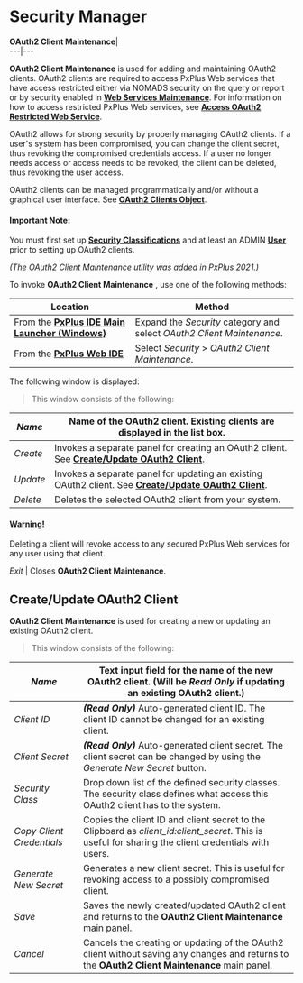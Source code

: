 # Security Manager

**OAuth2 Client Maintenance**|   
---|---  
  
**OAuth2 Client Maintenance** is used for adding and maintaining OAuth2 clients. OAuth2 clients are required to access PxPlus Web services that have access restricted either via NOMADS security on the query or report or by security enabled in **[Web Services Maintenance](../../../Web%20Services%20Maintenance.htm#security)**. For information on how to access restricted PxPlus Web services, see **[Access OAuth2 Restricted Web Service](../../../Access%20Oauth2%20Web%20Service.md)**.

OAuth2 allows for strong security by properly managing OAuth2 clients. If a user's system has been compromised, you can change the client secret, thus revoking the compromised credentials access. If a user no longer needs access or access needs to be revoked, the client can be deleted, thus revoking the user access.

OAuth2 clients can be managed programmatically and/or without a graphical user interface. See **[OAuth2 Clients Object](../../../Oauth2%20Clients%20Object.md)**.

#### **Important Note:**  
You must first set up **[Security Classifications](Defining%20Classifications.md)** and at least an ADMIN **[User](Assigning%20Users%20to%20Classifications.md)** prior to setting up OAuth2 clients.

_(The OAuth2 Client Maintenance utility was added in PxPlus 2021.)_

To invoke **OAuth2 Client Maintenance** , use one of the following methods:

**Location** |  **Method**  
---|---  
From the **[PxPlus IDE Main Launcher (Windows)](../../../PxPlus%20IDE/IDE%20Main%20Launcher.md)** |  Expand the _Security_ category and select _OAuth2 Client Maintenance_.  
From the **[PxPlus Web IDE](../../../PxPlus%20IDE/IDE%20Main%20Launcher_Web.md)** |  Select _Security_ > _OAuth2 Client Maintenance_.  
  
The following window is displayed:

> This window consists of the following:

_Name_ |  Name of the OAuth2 client. Existing clients are displayed in the list box.  
---|---  
_Create_ |  Invokes a separate panel for creating an OAuth2 client. See **[Create/Update OAuth2 Client](Oauth2%20Client%20Maintenance.htm#create_client)**.  
_Update_ |  Invokes a separate panel for updating an existing OAuth2 client. See **[Create/Update OAuth2 Client](Oauth2%20Client%20Maintenance.htm#create_client)**.  
_Delete_ |  Deletes the selected OAuth2 client from your system.

#### **Warning!**  
Deleting a client will revoke access to any secured PxPlus Web services for any user using that client.  
  
_Exit_ |  Closes **OAuth2 Client Maintenance**.  
  
##  Create/Update OAuth2 Client

**OAuth2 Client Maintenance** is used for creating a new or updating an existing OAuth2 client.

> This window consists of the following:

_Name_ |  Text input field for the name of the new OAuth2 client. (Will be **_Read Only_** if updating an existing OAuth2 client.)  
---|---  
_Client ID_ |  **_(Read Only)_** Auto-generated client ID. The client ID cannot be changed for an existing client.  
_Client Secret_ |  **_(Read Only)_** Auto-generated client secret. The client secret can be changed by using the _Generate New Secret_ button.  
_Security Class_ |  Drop down list of the defined security classes. The security class defines what access this OAuth2 client has to the system.  
_Copy Client Credentials_ |  Copies the client ID and client secret to the Clipboard as _client_id:client_secret_. This is useful for sharing the client credentials with users.  
_Generate New Secret_ |  Generates a new client secret. This is useful for revoking access to a possibly compromised client.  
_Save_ |  Saves the newly created/updated OAuth2 client and returns to the **OAuth2 Client Maintenance** main panel.  
_Cancel_ |  Cancels the creating or updating of the OAuth2 client without saving any changes and returns to the **OAuth2 Client Maintenance** main panel.
